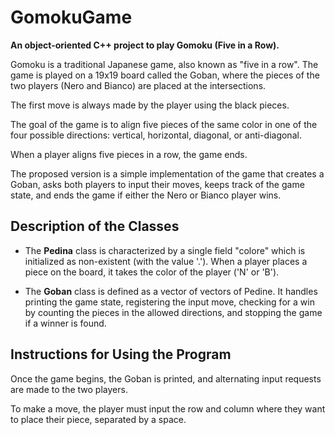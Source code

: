 # GomokuGame

**An object-oriented C++ project to play Gomoku (Five in a Row).**

Gomoku is a traditional Japanese game, also known as "five in a row". The game is played on a 19x19 board called the Goban, where the pieces of the two players (Nero and Bianco) are placed at the intersections. 

The first move is always made by the player using the black pieces.

The goal of the game is to align five pieces of the same color in one of the four possible directions: vertical, horizontal, diagonal, or anti-diagonal.

When a player aligns five pieces in a row, the game ends.

The proposed version is a simple implementation of the game that creates a Goban, asks both players to input their moves, keeps track of the game state, and ends the game if either the Nero or Bianco player wins.

Description of the Classes
-----------------------

- The **Pedina** class is characterized by a single field "colore" which is initialized as non-existent (with the value '.'). When a player places a piece on the board, it takes the color of the player ('N' or 'B').

- The **Goban** class is defined as a vector of vectors of Pedine. It handles printing the game state, registering the input move, checking for a win by counting the pieces in the allowed directions, and stopping the game if a winner is found.

Instructions for Using the Program
-----------------------

Once the game begins, the Goban is printed, and alternating input requests are made to the two players.

To make a move, the player must input the row and column where they want to place their piece, separated by a space.

